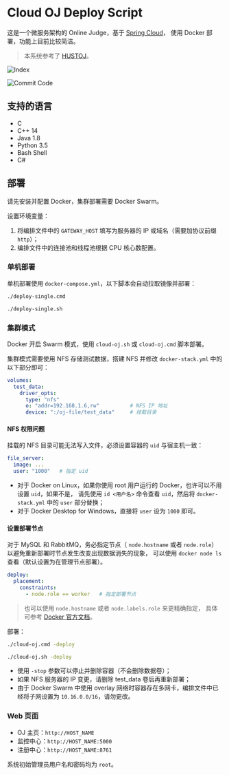 # Cloud OJ Deploy Script

这是一个微服务架构的 Online Judge，基于 [Spring Cloud](https://spring.io/projects/spring-cloud/)，
使用 Docker 部署，功能上目前比较简洁。

> 本系统参考了 [HUSTOJ](https://github.com/zhblue/hustoj)。

![Index](https://note-and-blog.oss-cn-beijing.aliyuncs.com/cloud_oj/oj-index.png)

![Commit Code](https://note-and-blog.oss-cn-beijing.aliyuncs.com/cloud_oj/commit.png)

## 支持的语言

- C
- C++ 14
- Java 1.8
- Python 3.5
- Bash Shell
- C#

## 部署

请先安装并配置 Docker，集群部署需要 Docker Swarm。

设置环境变量：

1. 将编排文件中的 `GATEWAY_HOST` 填写为服务器的 IP 或域名（需要加协议前缀 `http`）；
2. 编排文件中的连接池和线程池根据 CPU 核心数配置。

### 单机部署

单机部署使用 `docker-compose.yml`，以下脚本会自动拉取镜像并部署：

```bash
./deploy-single.cmd
```

```bash
./deploy-single.sh
```

### 集群模式

Docker 开启 Swarm 模式，使用 `cloud-oj.sh` 或 `cloud-oj.cmd` 脚本部署。

集群模式需要使用 NFS 存储测试数据，搭建 NFS 并修改 `docker-stack.yml` 中的以下部分即可：

```yaml
volumes:
  test_data:
    driver_opts:
      type: "nfs"
      o: "addr=192.168.1.6,rw"          # NFS IP 地址
      device: ":/oj-file/test_data"     # 挂载目录
```

#### NFS 权限问题

挂载的 NFS 目录可能无法写入文件，必须设置容器的 `uid` 与宿主机一致：

```yaml
file_server:
  image: ...
  user: "1000"   # 指定 uid
```

- 对于 Docker on Linux，如果你使用 root 用户运行的 Docker，也许可以不用设置 `uid`，如果不是，
请先使用 `id <用户名>` 命令查看 `uid`，然后将 `docker-stack.yml` 中的 `user` 部分替换；
- 对于 Docker Desktop for Windows，直接将 `user` 设为 `1000` 即可。

#### 设置部署节点

对于 MySQL 和 RabbitMQ，务必指定节点（ `node.hostname` 或者 `node.role`）以避免重新部署时节点发生改变出现数据消失的现象，
可以使用 `docker node ls` 查看（默认设置为在管理节点部署）。

```yaml
deploy:
  placement:
    constraints:
      - node.role == worker   # 指定部署节点
```

> 也可以使用 `node.hostname` 或者 `node.labels.role` 来更精确指定，
> 具体可参考 [Docker 官方文档](https://docs.docker.com/compose/compose-file/#placement)。

部署：

```bash
./cloud-oj.cmd -deploy
```

```bash
./cloud-oj.sh -deploy
```

- 使用 `-stop` 参数可以停止并删除容器（不会删除数据卷）；
- 如果 NFS 服务器的 IP 变更，请删除 test_data 卷后再重新部署；
- 由于 Docker Swarm 中使用 overlay 网络时容器存在多网卡，编排文件中已经将子网设置为 `10.16.0.0/16`，请勿更改。

### Web 页面

- OJ 主页：`http://HOST_NAME`
- 监控中心：`http://HOST_NAME:5000`
- 注册中心：`http://HOST_NAME:8761`

系统初始管理员用户名和密码均为 `root`。
